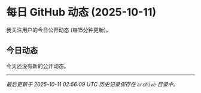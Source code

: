 # 每日 GitHub 动态 (2025-10-11)

我关注用户的今日公开动态 (每15分钟更新)。

## 今日动态

今天还没有新的公开动态。

---
*最后更新于 2025-10-11 02:56:09 UTC*
*历史记录保存在 `archive` 目录中。*
